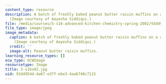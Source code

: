 ```yaml
---
content_type: resource
description: A batch of freshly baked peanut butter raisin muffins on a cooling rack.
  (Image courtesy of Aayesha Siddiqui.)
file: /media/courses/5-s16-advanced-kitchen-chemistry-spring-2002/93d4954d4a67e37febe34aa6740c7115_5-s16s02.jpg
file_type: image/jpeg
image_metadata:
  caption: A batch of freshly baked peanut butter raisin muffins on a cooling rack.
    (Image courtesy of Aayesha Siddiqui.)
  credit: ''
  image-alt: Peanut butter raisin muffins.
learning_resource_types: []
ocw_type: OCWImage
resourcetype: Image
title: 5-s16s02.jpg
uid: 93d4954d-4a67-e37f-ebe3-4aa6740c7115
---
```

